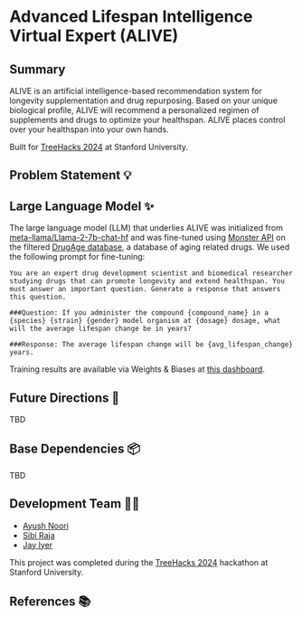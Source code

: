 # Advanced Lifespan Intelligence Virtual Expert (ALIVE)

## Summary

ALIVE is an artificial intelligence-based recommendation system for longevity supplementation and drug repurposing. Based on your unique biological profile, ALIVE will recommend a personalized regimen of supplements and drugs to optimize your healthspan. ALIVE places control over your healthspan into your own hands.

Built for [TreeHacks 2024](https://www.treehacks.com/) at Stanford University.

## Problem Statement 💡



## Large Language Model ✨

The large language model (LLM) that underlies ALIVE was initialized from [meta-llama/Llama-2-7b-chat-hf](https://huggingface.co/meta-llama/Llama-2-7b-chat-hf) and was fine-tuned using [Monster API](https://monsterapi.ai/) on the filtered [DrugAge database](https://genomics.senescence.info/drugs/), a database of aging related drugs. We used the following prompt for fine-tuning:

```
You are an expert drug development scientist and biomedical researcher studying drugs that can promote longevity and extend healthspan. You must answer an important question. Generate a response that answers this question.

###Question: If you administer the compound {compound_name} in a {species} {strain} {gender} model organism at {dosage} dosage, what will the average lifespan change be in years?

###Response: The average lifespan change will be {avg_lifespan_change} years.
```

Training results are available via Weights & Biases at [this dashboard](https://api.wandb.ai/links/ayushnoori/9xquz6sq).

## Future Directions 🚀

TBD

## Base Dependencies 📦 

TBD

## Development Team 🧑‍💻
* [Ayush Noori](mailto:anoori@college.harvard.edu)
* [Sibi Raja](mailto:sraja@college.harvard.edu)
* [Jay Iyer](mailto:sraja@college.harvard.edu)

This project was completed during the [TreeHacks 2024](https://www.treehacks.com/) hackathon at Stanford University.

## References 📚

